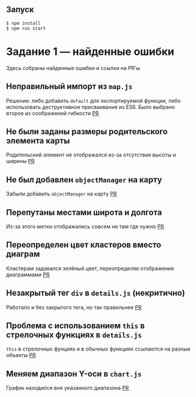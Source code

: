 ## Запуск

```
$ npm install
$ npm run start
```

# Задание 1 — найденные ошибки
Здесь собраны найденные ошибки и ссылки на PR'ы

## Неправильный импорт из `map.js`
Решение: либо добавить `default` для экспортируемой функции, либо использовать деструктивное присваивание из ES6. Было выбрано второе из соображений гибкости
[PR](https://github.com/tjbulick/entrance-task-1-2/pull/2)

## Не были заданы размеры родительского элемента карты
Родительский элемент не отображался из-за отсутствия высоты и ширины
[PR](https://github.com/tjbulick/entrance-task-1-2/pull/3)

## Не был добавлен `objectManager` на карту
Забыли добавить `objectManager` на карту
[PR](https://github.com/tjbulick/entrance-task-1-2/pull/4)

## Перепутаны местами широта и долгота
Из-за этого метки отображались совсем не там где нужно
[PR](https://github.com/tjbulick/entrance-task-1-2/pull/6)

## Переопределен цвет кластеров вместо диаграм
Кластерам задавался зелёный цвет, переопределяя отображение диаграммами
[PR](https://github.com/tjbulick/entrance-task-1-2/pull/7)

## Незакрытый тег `div` в `details.js` (некритично)
Работало и без закрытого тега, но так правильнее
[PR](https://github.com/tjbulick/entrance-task-1-2/pull/8)

## Проблема с использованием `this` в стрелочных функциях в `details.js`
`this` в стрелочных фунциях и в обычных функциях ссылаются на разные объекты
[PR](https://github.com/tjbulick/entrance-task-1-2/pull/8)

## Меняем диапазон Y-оси в `chart.js`
График находился вне указанного диапазона
[PR](https://github.com/tjbulick/entrance-task-1-2/pull/9)